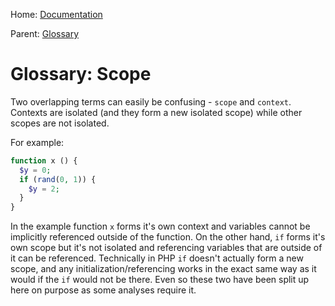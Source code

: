 
Home: [Documentation](/documentation/index.md)

Parent: [Glossary](/documentation/glossary/index.md)


Glossary: Scope
===============

Two overlapping terms can easily be confusing - `scope` and `context`.
Contexts are isolated (and they form a new isolated scope)
while other scopes are not isolated.

For example:

```php
function x () {
  $y = 0;
  if (rand(0, 1)) {
    $y = 2;
  }
}
```

In the example function `x` forms it's own context and variables cannot be
implicitly referenced outside of the function.
On the other hand, `if` forms it's own scope but it's not isolated
and referencing variables that are outside of it can be referenced.
Technically in PHP `if` doesn't actually form a new scope, and
any initialization/referencing works in the exact same way as it would
if the `if` would not be there. Even so these two have been split up
here on purpose as some analyses require it.
